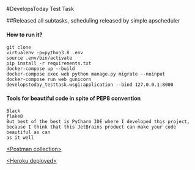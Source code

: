 #DevelopsToday Test Task

##Released all subtasks, scheduling released by simple apscheduler

#### How to run it?
```
git clone
virtualenv -p=python3.8 .env
source .env/bin/activate
pip install -r requirements.txt
docker-compose up --build
docker-compose exec web python manage.py migrate --noinput
docker-compose run web gunicorn developstoday_testtask.wsgi:application --bind 127.0.0.1:8000
```

#### Tools for beautiful code in spite of PEP8 convention
```
Black 
flake8
But best of the best is PyCharm IDE where I developed this project,
because I think that this JetBrains product can make your code beautiful as can
as it well
```


[&lt;Postman collection&gt;](https://www.postman.com/collections/83aa07aa0660073a450f)

[&lt;Heroku deployed&gt;](https://developstoday-posts.herokuapp.com/)
